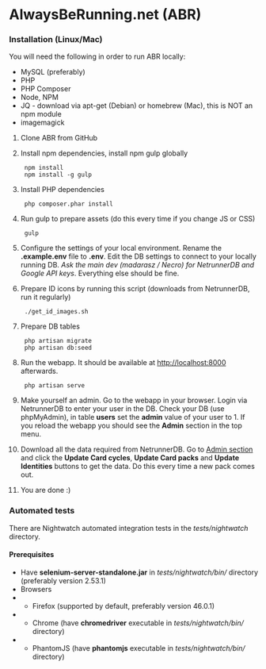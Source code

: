 # AlwaysBeRunning.net (ABR)

### Installation (Linux/Mac)

You will need the following in order to run ABR locally:
- MySQL (preferably)
- PHP
- PHP Composer
- Node, NPM
- JQ - download via apt-get (Debian) or homebrew (Mac), this is NOT an npm module
- imagemagick

1. Clone ABR from GitHub
2. Install npm dependencies, install npm gulp globally

        npm install
        npm install -g gulp

3. Install PHP dependencies

        php composer.phar install

4. Run gulp to prepare assets (do this every time if you change JS or CSS)

        gulp

5. Configure the settings of your local environment. Rename the **.example.env** file to **.env**. Edit the DB settings to connect to your locally running DB. *Ask the main dev (madarasz / Necro) for NetrunnerDB and Google API keys*. Everything else should be fine.
6. Prepare ID icons by running this script (downloads from NetrunnerDB, run it regularly)

        ./get_id_images.sh

7. Prepare DB tables

        php artisan migrate
        php artisan db:seed

8. Run the webapp. It should be available at [http://localhost:8000](http://localhost:8000) afterwards.

        php artisan serve

9. Make yourself an admin. Go to the webapp in your browser. Login via NetrunnerDB to enter your user in the DB. Check your DB (use phpMyAdmin), in table **users** set the **admin** value of your user to 1. If you reload the webapp you should see the **Admin** section in the top menu.

10. Download all the data required from NetrunnerDB. Go to [Admin section](http://localhost:8000/admin) and click the **Update Card cycles**, **Update Card packs** and **Update Identities** buttons to get the data. Do this every time a new pack comes out.

11. You are done :)

### Automated tests

There are Nightwatch automated integration tests in the *tests/nightwatch* directory.

#### Prerequisites
- Have **selenium-server-standalone.jar** in *tests/nightwatch/bin/* directory (preferably version 2.53.1)
- Browsers
- - Firefox (supported by default, preferably version 46.0.1)
- - Chrome (have **chromedriver** executable in *tests/nightwatch/bin/* directory)
- - PhantomJS (have **phantomjs** executable in *tests/nightwatch/bin/* directory)